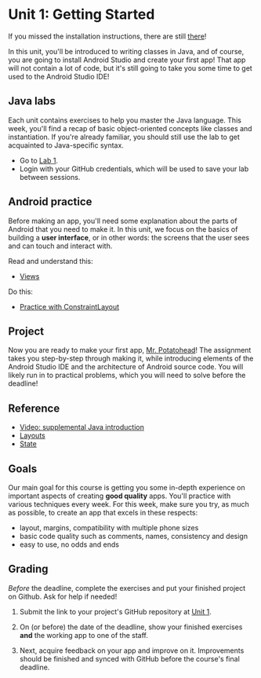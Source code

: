 # Unit 1: Getting Started

If you missed the installation instructions, there are still [there](/installation/android)!

In this unit, you'll be introduced to writing classes in Java, and of course, you are going to install Android Studio and create your first app! That app will not contain a lot of code, but it's still going to take you some time to get used to the Android Studio IDE!


## Java labs

Each unit contains exercises to help you master the Java language. This week, you'll find a recap of basic object-oriented concepts like classes and instantiation. If you're already familiar, you should still use the lab to get acquainted to Java-specific syntax.

- Go to [Lab 1](https://lab.cs50.io/Vluuks/AndroidPractice/labified/Week1/Lab/).
- Login with your GitHub credentials, which will be used to save your lab between sessions.


## Android practice

Before making an app, you'll need some explanation about the parts of Android that you need to make it. In this unit, we focus on the basics of building a **user interface**, or in other words: the screens that the user sees and can touch and interact with.

Read and understand this:

- [Views](/android-reference/views)

Do this:

- [Practice with ConstraintLayout](https://codelabs.developers.google.com/codelabs/constraint-layout/index.html)


## Project

Now you are ready to make your first app, [Mr. Potatohead](/guided/mr-potatohead)! The assignment takes you step-by-step through making it, while introducing elements of the Android Studio IDE and the architecture of Android source code. You will likely run in to practical problems, which you will need to solve before the deadline!


## Reference

- [Video: supplemental Java introduction](https://www.youtube.com/watch?v=UaxRRO9175A)
- [Layouts](/android-reference/layouts)
- [State](/android-reference/state)


## Goals

Our main goal for this course is getting you some in-depth experience on important aspects of creating **good quality** apps. You'll practice with various techniques every week. For this week, make sure you try, as much as possible, to create an app that excels in these respects:

- layout, margins, compatibility with multiple phone sizes
- basic code quality such as comments, names, consistency and design
- easy to use, no odds and ends


## Grading

*Before* the deadline, complete the exercises and put your finished project on Github. Ask for help if needed!

1. Submit the link to your project's GitHub repository at [Unit 1](/submit/unit-1).

2. On (or before) the date of the deadline, show your finished exercises **and** the working app to one of the staff.

3. Next, acquire feedback on your app and improve on it. Improvements should be finished and synced with GitHub before the course's final deadline.
